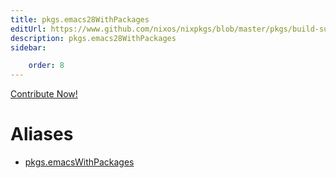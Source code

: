 ```yaml
---
title: pkgs.emacs28WithPackages
editUrl: https://www.github.com/nixos/nixpkgs/blob/master/pkgs/build-support/emacs/wrapper.nix#L42C1
description: pkgs.emacs28WithPackages
sidebar:

    order: 8
---
```


<a href="https://www.github.com/nixos/nixpkgs/blob/master/pkgs/build-support/emacs/wrapper.nix#L42C1">Contribute Now!</a>


# Aliases

- [pkgs.emacsWithPackages](/reference/pkgsemacsWithPackages)


